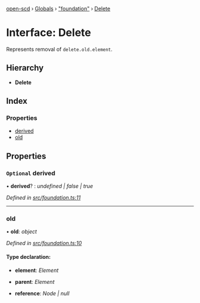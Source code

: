 [open-scd](../README.md) › [Globals](../globals.md) › ["foundation"](../modules/_foundation_.md) › [Delete](_foundation_.delete.md)

# Interface: Delete

Represents removal of `delete.old.element`.

## Hierarchy

* **Delete**

## Index

### Properties

* [derived](_foundation_.delete.md#optional-derived)
* [old](_foundation_.delete.md#old)

## Properties

### `Optional` derived

• **derived**? : *undefined | false | true*

*Defined in [src/foundation.ts:11](https://github.com/openscd/open-scd/blob/a40b461/src/foundation.ts#L11)*

___

###  old

• **old**: *object*

*Defined in [src/foundation.ts:10](https://github.com/openscd/open-scd/blob/a40b461/src/foundation.ts#L10)*

#### Type declaration:

* **element**: *Element*

* **parent**: *Element*

* **reference**: *Node | null*
